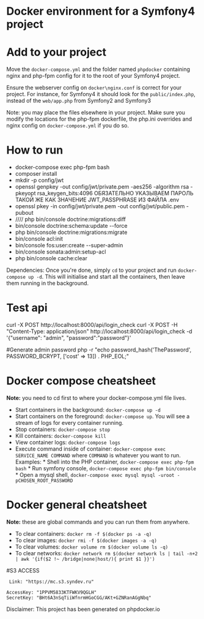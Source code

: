 Docker environment for a Symfony4 project
==================================

# Add to your project

Move the `docker-compose.yml` and the folder named `phpdocker` containing nginx and php-fpm config for it to the root of your Symfony4 project.

Ensure the webserver config on `docker\nginx.conf` is correct for your project. For instance, for Symfony4 it should look for the `public/index.php`, instead of the `web/app.php` from Symfony2 and Symfony3

Note: you may place the files elsewhere in your project. Make sure you modify the locations for the php-fpm dockerfile, the php.ini overrides and nginx config on `docker-compose.yml` if you do so.
 
# How to run
* docker-compose exec php-fpm bash
* composer install
* mkdir -p config/jwt
* openssl genpkey -out config/jwt/private.pem -aes256 -algorithm rsa -pkeyopt rsa_keygen_bits:4096 ОБЯЗАТЕЛЬНО УКАЗЫВАЕМ ПАРОЛЬ ТАКОЙ ЖЕ КАК ЗНАЧЕНИЕ JWT_PASSPHRASE ИЗ ФАЙЛА .env 
* openssl pkey -in config/jwt/private.pem -out config/jwt/public.pem -pubout
* //// php bin/console doctrine:migrations:diff
* bin/console doctrine:schema:update --force
* php bin/console doctrine:migrations:migrate
* bin/console acl:init
* bin/console fos:user:create --super-admin
* bin/console sonata:admin:setup-acl
* php bin/console cache:clear

Dependencies:
Once you're done, simply `cd` to your project and run `docker-compose up -d`. This will initialise and start all the containers, then leave them running in the background.

# Test api
curl -X POST http://localhost:8000/api/login_check
curl -X POST -H "Content-Type: application/json" http://localhost:8000/api/login_check -d '{"username": "admin", "password":"password"}'

#Generate admin password
php -r "echo password_hash('ThePassword', PASSWORD_BCRYPT, ['cost' => 13]) . PHP_EOL;"

# Docker compose cheatsheet

**Note:** you need to cd first to where your docker-compose.yml file lives.

  * Start containers in the background: `docker-compose up -d`
  * Start containers on the foreground: `docker-compose up`. You will see a stream of logs for every container running.
  * Stop containers: `docker-compose stop`
  * Kill containers: `docker-compose kill`
  * View container logs: `docker-compose logs`
  * Execute command inside of container: `docker-compose exec SERVICE_NAME COMMAND` where `COMMAND` is whatever you want to run. Examples:
        * Shell into the PHP container, `docker-compose exec php-fpm bash`
        * Run symfony console, `docker-compose exec php-fpm bin/console`
        * Open a mysql shell, `docker-compose exec mysql mysql -uroot -pCHOSEN_ROOT_PASSWORD`

# Docker general cheatsheet

**Note:** these are global commands and you can run them from anywhere.

  * To clear containers: `docker rm -f $(docker ps -a -q)`
  * To clear images: `docker rmi -f $(docker images -a -q)`
  * To clear volumes: `docker volume rm $(docker volume ls -q)`
  * To clear networks: `docker network rm $(docker network ls | tail -n+2 | awk '{if($2 !~ /bridge|none|host/){ print $1 }}')`

#S3 ACCESS 
    
     Link: "https://mc.s3.syndev.ru"
     
    AccessKey: "1PPVM5833KTFWKV9QGLH" 
    SecretKey: "BHt6A3nSqTiiWfnrmHGoCGG/AKt+GZNRanAGgNbq"
    
Disclaimer: This project has been generated on phpdocker.io
